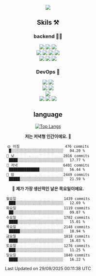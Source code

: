 <div align="center">

<a href="https://hhpluscertificateofcompletion.oopy.io/">
  <img src="https://static.spartacodingclub.kr/hanghae99/plus/completion/badge_black.svg" />
</a>

## Skils ⚒️

### backend 🧑‍💻
  
<img src="https://img.shields.io/badge/Java-FF6600?style=flat-square&logo=buymeacoffee&logoColor=white"/>
<img src="https://img.shields.io/badge/Go-0099FF?style=flat-square&logo=go&logoColor=white"/>
<img src="https://img.shields.io/badge/Kotlin-7F52FF?style=flat-square&logo=kotlin&logoColor=white"/>
  
  
<br />
  
<img src="https://img.shields.io/badge/Spring-339933?style=flat-square&logo=Spring&logoColor=white"/>
<img src="https://img.shields.io/badge/Spring Boot-339933?style=flat-square&logo=Spring Boot&logoColor=white"/>
<img src="https://img.shields.io/badge/Spring Security-339933?style=flat-square&logo=Spring Security&logoColor=white"/>
  
<img src="https://img.shields.io/badge/Spring Data JPA-339933?style=flat-square&logo=Hibernate&logoColor=white"/>

<br />
  
  <img src="https://img.shields.io/badge/mysql-0099FF?style=flat-square&logo=mysql&logoColor=white"/>
  <img src="https://img.shields.io/badge/mariadb-0099FF?style=flat-square&logo=mariadb&logoColor=white"/>
  <img src="https://img.shields.io/badge/mongoDB-47A248?style=flat-square&logo=mongodb&logoColor=white"/>
  
  
### DevOps 🚀
  
  <img src="https://img.shields.io/badge/docker-2496ED?style=flat-square&logo=docker&logoColor=white"/>
  <img src="https://img.shields.io/badge/kubernetes-326CE5?style=flat-square&logo=kubernetes&logoColor=white"/>
  
  <br />
  
  <img src="https://img.shields.io/badge/Github Actions-2088FF?style=flat-square&logo=githubactions&logoColor=white"/>
  <img src="https://img.shields.io/badge/Jenkins-D24939?style=flat-square&logo=jenkins&logoColor=white"/>
  
  
  <br />
  <img src="https://img.shields.io/badge/terraform-7B42BC?style=flat-square&logo=terraform&logoColor=white"/>
  
  <br />
  <img src="https://img.shields.io/badge/Amazon AWS-232F3E?style=flat-square&logo=Amazon AWS&logoColor=white"/>

  <img src="https://img.shields.io/badge/GCP-4285F4?style=flat-square&logo=googlecloud&logoColor=white"/>
  <img src="https://img.shields.io/badge/NCP-03C75A?style=flat-square&logo=naver&logoColor=white"/>
  
  
## language

[![Top Langs](https://github-readme-stats.vercel.app/api/top-langs/?username=zxcv9203&hide=html&exclude_repo=zxcv9203.github.io,golB&theme=grate-gatsby)](https://github.com/zxcv9203/github-readme-stats)
  
<!--START_SECTION:waka-->
**저는 저녁형 인간이에요. 🦉** 

```text
🌞 아침                     476 commits         █░░░░░░░░░░░░░░░░░░░░░░░░   04.20 % 
🌆 낮　                     2016 commits        ████░░░░░░░░░░░░░░░░░░░░░   17.77 % 
🌃 저녁                     6401 commits        ██████████████░░░░░░░░░░░   56.44 % 
🌙 밤　                     2449 commits        █████░░░░░░░░░░░░░░░░░░░░   21.59 % 
```
📅 **제가 가장 생산적인 날은 목요일이에요.** 

```text
월요일                      1439 commits        ███░░░░░░░░░░░░░░░░░░░░░░   12.69 % 
화요일                      1119 commits        ██░░░░░░░░░░░░░░░░░░░░░░░   09.87 % 
수요일                      1702 commits        ████░░░░░░░░░░░░░░░░░░░░░   15.01 % 
목요일                      2148 commits        █████░░░░░░░░░░░░░░░░░░░░   18.94 % 
금요일                      1818 commits        ████░░░░░░░░░░░░░░░░░░░░░   16.03 % 
토요일                      1276 commits        ███░░░░░░░░░░░░░░░░░░░░░░   11.25 % 
일요일                      1840 commits        ████░░░░░░░░░░░░░░░░░░░░░   16.22 % 
```



 Last Updated on 29/08/2025 00:11:38 UTC
<!--END_SECTION:waka-->
  
</div>

